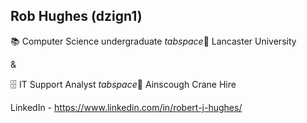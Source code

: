 ## Rob Hughes (dzign1)

📚 Computer Science undergraduate 
*tabspace*📍 Lancaster University

&

🗄 IT Support Analyst 
*tabspace*📍 Ainscough Crane Hire

LinkedIn - https://www.linkedin.com/in/robert-j-hughes/

